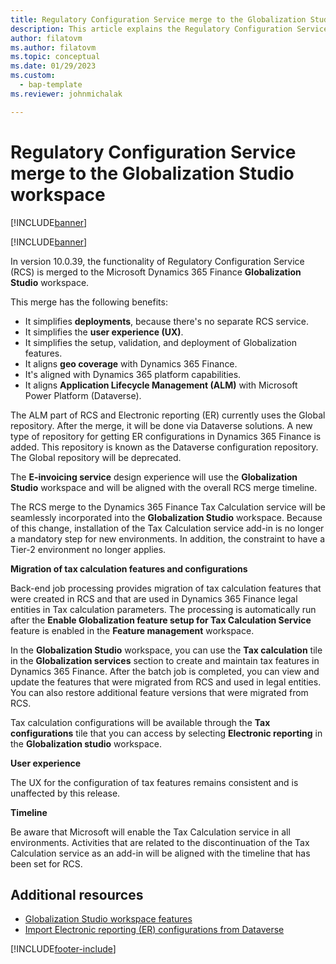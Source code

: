 ```yaml
---
title: Regulatory Configuration Service merge to the Globalization Studio workspace
description: This article explains the Regulatory Configuration Service (RCS) merge to the Globalization Studio workspace.
author: filatovm
ms.author: filatovm
ms.topic: conceptual 
ms.date: 01/29/2023
ms.custom: 
  - bap-template
ms.reviewer: johnmichalak

---
```


# Regulatory Configuration Service merge to the Globalization Studio workspace

[!INCLUDE[banner](../../../includes/banner.md)]

[!INCLUDE[banner](../../../includes/rsc-to-gsw-banner.md)]

In version 10.0.39, the functionality of Regulatory Configuration Service (RCS) is merged to the Microsoft Dynamics 365 Finance **Globalization Studio** workspace.

This merge has the following benefits:

- It simplifies **deployments**, because there's no separate RCS service.
- It simplifies the **user experience (UX)**.
- It simplifies the setup, validation, and deployment of Globalization features.
- It aligns **geo coverage** with Dynamics 365 Finance.
- It's aligned with Dynamics 365 platform capabilities.
- It aligns **Application Lifecycle Management (ALM)** with Microsoft Power Platform (Dataverse).

The ALM part of RCS and Electronic reporting (ER) currently uses the Global repository. After the merge, it will be done via Dataverse solutions. A new type of repository for getting ER configurations in Dynamics 365 Finance is added. This repository is known as the Dataverse configuration repository. The Global repository will be deprecated.

The **E-invoicing service** design experience will use the **Globalization Studio** workspace and will be aligned with the overall RCS merge timeline.

The RCS merge to the Dynamics 365 Finance Tax Calculation service will be seamlessly incorporated into the **Globalization Studio** workspace. Because of this change, installation of the Tax Calculation service add-in is no longer a mandatory step for new environments. In addition, the constraint to have a Tier-2 environment no longer applies.

**Migration of tax calculation features and configurations**

Back-end job processing provides migration of tax calculation features that were created in RCS and that are used in Dynamics 365 Finance legal entities in Tax calculation parameters. The processing is automatically run after the **Enable Globalization feature setup for Tax Calculation Service** feature is enabled in the **Feature management** workspace.

In the **Globalization Studio** workspace, you can use the **Tax calculation** tile in the **Globalization services** section to create and maintain tax features in Dynamics 365 Finance. After the batch job is completed, you can view and update the features that were migrated from RCS and used in legal entities. You can also restore additional feature versions that were migrated from RCS.

Tax calculation configurations will be available through the **Tax configurations** tile that you can access by selecting **Electronic reporting** in the **Globalization studio** workspace.

**User experience**

The UX for the configuration of tax features remains consistent and is unaffected by this release.

**Timeline**

Be aware that Microsoft will enable the Tax Calculation service in all environments. Activities that are related to the discontinuation of the Tax Calculation service as an add-in will be aligned with the timeline that has been set for RCS.

## Additional resources
- [Globalization Studio workspace features](gsw-features.md)
- [Import Electronic reporting (ER) configurations from Dataverse](gsw-import-er-config-dataverse.md)

[!INCLUDE[footer-include](../../../../includes/footer-banner.md)]
